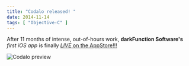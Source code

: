 ```yaml
---
title: "Codalo released! "
date: 2014-11-14
tags: [ "Objective-C" ]
---
```


After 11 months of intense, out-of-hours work, **darkFunction Software's** *first iOS app* is finally [*LIVE* on the AppStore!!!](https://itunes.apple.com/us/app/id916549962)

![Codalo preview](http://darkfunction.com/images/home-codalo.png)
